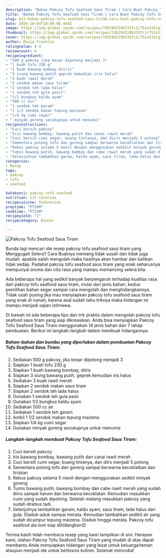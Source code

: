 ```yaml
---
description: "Bahan Pakcoy Tofu Seafood Saus Tiram | Cara Buat Pakcoy Tofu Seafood Saus Tiram Yang Paling Enak"
title: "Bahan Pakcoy Tofu Seafood Saus Tiram | Cara Buat Pakcoy Tofu Seafood Saus Tiram Yang Paling Enak"
slug: 611-bahan-pakcoy-tofu-seafood-saus-tiram-cara-buat-pakcoy-tofu-seafood-saus-tiram-yang-paling-enak
date: 2020-10-04T10:09:06.444Z
image: https://img-global.cpcdn.com/recipes/7d529d219b3337c1/751x532cq70/pakcoy-tofu-seafood-saus-tiram-foto-resep-utama.jpg
thumbnail: https://img-global.cpcdn.com/recipes/7d529d219b3337c1/751x532cq70/pakcoy-tofu-seafood-saus-tiram-foto-resep-utama.jpg
cover: https://img-global.cpcdn.com/recipes/7d529d219b3337c1/751x532cq70/pakcoy-tofu-seafood-saus-tiram-foto-resep-utama.jpg
author: Rosie Franklin
ratingvalue: 4.4
reviewcount: 6
recipeingredient:
- "500 g pakcoy jika besar dipotong menjadi 3"
- "1 buah tofu 230 g"
- "1 buah bawang bombay diiris"
- "3 siung bawang putih geprek kemudian iris halus"
- "3 buah rawit merah"
- "2 sendok makan saus tiram"
- "2 sendok teh lada halus"
- "1 sendok teh gula pasir"
- "1/2 bungkus kaldu ayam"
- "500 cc air"
- "1 sendok teh garam"
- "1 1/2 sendok makan tepung maizena"
- "1/4 kg cumi segar"
- " minyak goreng secukupnya untuk menumis"
recipeinstructions:
- "Cuci bersih pakcoy"
- "Iris bawang bombay, bawang putih dan canai rawit merah"
- "Cuci bersih cumi segar, buang tintanya, dan diirs menjadi 5 potong"
- "Sementara potong tofo dan goreng sampai berwarna kecoklatkan dan tiriskan"
- "Rebus pakcoy selama 5 menit dengan menggunakan sedikit minyak goreng"
- "Tumis bawang putih, bawang bombay dan cabe rawit merah yang sudah diiris sampai harum dan berwarna kecoklatan. Kemudian masukkan cumi yang sudah dipotong. Setelah matang masukkan pakcoy yang sudah direbus tadi."
- "Selanjutnya tambahkan garam, kaldu ayam, saus tiram, lada halus dan gula. Diaduk-aduk sampai merata. Kemudian tambahkan sedikit air yang sudah dicampur tepung maizena. Diaduk hingga merata. Pakcoy tofu seafood ala ismi siap dihidangkan😊"
categories:
- Resep
tags:
- pakcoy
- tofu
- seafood

katakunci: pakcoy tofu seafood 
nutrition: 137 calories
recipecuisine: Indonesian
preptime: "PT20M"
cooktime: "PT33M"
recipeyield: "2"
recipecategory: Dinner

---
```



![Pakcoy Tofu Seafood Saus Tiram](https://img-global.cpcdn.com/recipes/7d529d219b3337c1/751x532cq70/pakcoy-tofu-seafood-saus-tiram-foto-resep-utama.jpg)

Bunda lagi mencari ide resep pakcoy tofu seafood saus tiram yang Menggugah Selera? Cara Buatnya memang tidak susah dan tidak juga mudah. apabila salah mengolah maka hasilnya akan hambar dan bahkan tidak sedap. Padahal pakcoy tofu seafood saus tiram yang enak seharusnya mempunyai aroma dan cita rasa yang mampu memancing selera kita.



Ada beberapa hal yang sedikit banyak berpengaruh terhadap kualitas rasa dari pakcoy tofu seafood saus tiram, mulai dari jenis bahan, kedua pemilihan bahan segar sampai cara mengolah dan menghidangkannya. Tidak usah pusing jika mau menyiapkan pakcoy tofu seafood saus tiram yang enak di rumah, karena asal sudah tahu triknya maka hidangan ini mampu menjadi sajian istimewa.


Di bawah ini ada beberapa tips dan trik praktis dalam mengolah pakcoy tofu seafood saus tiram yang siap dikreasikan. Anda bisa menyiapkan Pakcoy Tofu Seafood Saus Tiram menggunakan 14 jenis bahan dan 7 tahap pembuatan. Berikut ini langkah-langkah dalam membuat hidangannya.

<!--inarticleads1-->

##### Bahan-bahan dan bumbu yang diperlukan dalam pembuatan Pakcoy Tofu Seafood Saus Tiram:

1. Sediakan 500 g pakcoy, jika besar dipotong menjadi 3
1. Siapkan 1 buah tofu 230 g
1. Siapkan 1 buah bawang bombay, diiris
1. Siapkan 3 siung bawang putih, geprek kemudian iris halus
1. Sediakan 3 buah rawit merah
1. Siapkan 2 sendok makan saus tiram
1. Siapkan 2 sendok teh lada halus
1. Gunakan 1 sendok teh gula pasir
1. Gunakan 1/2 bungkus kaldu ayam
1. Sediakan 500 cc air
1. Sediakan 1 sendok teh garam
1. Ambil 1 1/2 sendok makan tepung maizena
1. Siapkan 1/4 kg cumi segar
1. Gunakan  minyak goreng secukupnya untuk menumis




<!--inarticleads2-->

##### Langkah-langkah membuat Pakcoy Tofu Seafood Saus Tiram:

1. Cuci bersih pakcoy
1. Iris bawang bombay, bawang putih dan canai rawit merah
1. Cuci bersih cumi segar, buang tintanya, dan diirs menjadi 5 potong
1. Sementara potong tofo dan goreng sampai berwarna kecoklatkan dan tiriskan
1. Rebus pakcoy selama 5 menit dengan menggunakan sedikit minyak goreng
1. Tumis bawang putih, bawang bombay dan cabe rawit merah yang sudah diiris sampai harum dan berwarna kecoklatan. Kemudian masukkan cumi yang sudah dipotong. Setelah matang masukkan pakcoy yang sudah direbus tadi.
1. Selanjutnya tambahkan garam, kaldu ayam, saus tiram, lada halus dan gula. Diaduk-aduk sampai merata. Kemudian tambahkan sedikit air yang sudah dicampur tepung maizena. Diaduk hingga merata. Pakcoy tofu seafood ala ismi siap dihidangkan😊




Terima kasih telah membaca resep yang kami tampilkan di sini. Harapan kami, olahan Pakcoy Tofu Seafood Saus Tiram yang mudah di atas dapat membantu Anda menyiapkan hidangan yang lezat untuk keluarga/teman ataupun menjadi ide untuk berbisnis kuliner. Selamat mencoba!
